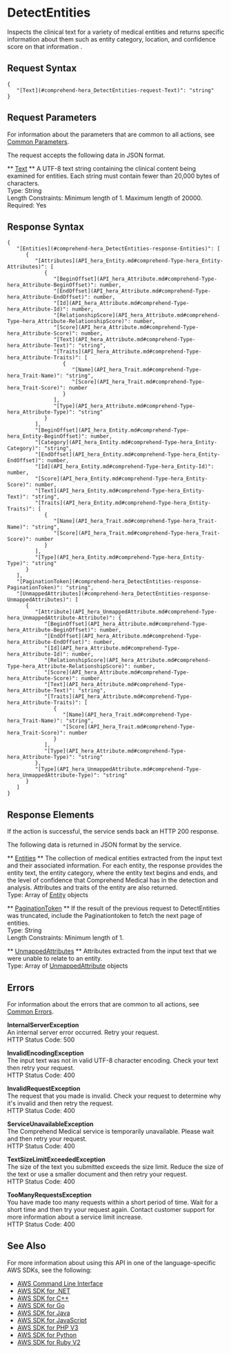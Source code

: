 # DetectEntities<a name="API_hera_DetectEntities"></a>

 Inspects the clinical text for a variety of medical entities and returns specific information about them such as entity category, location, and confidence score on that information \.

## Request Syntax<a name="API_hera_DetectEntities_RequestSyntax"></a>

```
{
   "[Text](#comprehend-hera_DetectEntities-request-Text)": "string"
}
```

## Request Parameters<a name="API_hera_DetectEntities_RequestParameters"></a>

For information about the parameters that are common to all actions, see [Common Parameters](CommonParameters.md)\.

The request accepts the following data in JSON format\.

 ** [Text](#API_hera_DetectEntities_RequestSyntax) **   <a name="comprehend-hera_DetectEntities-request-Text"></a>
 A UTF\-8 text string containing the clinical content being examined for entities\. Each string must contain fewer than 20,000 bytes of characters\.  
Type: String  
Length Constraints: Minimum length of 1\. Maximum length of 20000\.  
Required: Yes

## Response Syntax<a name="API_hera_DetectEntities_ResponseSyntax"></a>

```
{
   "[Entities](#comprehend-hera_DetectEntities-response-Entities)": [ 
      { 
         "[Attributes](API_hera_Entity.md#comprehend-Type-hera_Entity-Attributes)": [ 
            { 
               "[BeginOffset](API_hera_Attribute.md#comprehend-Type-hera_Attribute-BeginOffset)": number,
               "[EndOffset](API_hera_Attribute.md#comprehend-Type-hera_Attribute-EndOffset)": number,
               "[Id](API_hera_Attribute.md#comprehend-Type-hera_Attribute-Id)": number,
               "[RelationshipScore](API_hera_Attribute.md#comprehend-Type-hera_Attribute-RelationshipScore)": number,
               "[Score](API_hera_Attribute.md#comprehend-Type-hera_Attribute-Score)": number,
               "[Text](API_hera_Attribute.md#comprehend-Type-hera_Attribute-Text)": "string",
               "[Traits](API_hera_Attribute.md#comprehend-Type-hera_Attribute-Traits)": [ 
                  { 
                     "[Name](API_hera_Trait.md#comprehend-Type-hera_Trait-Name)": "string",
                     "[Score](API_hera_Trait.md#comprehend-Type-hera_Trait-Score)": number
                  }
               ],
               "[Type](API_hera_Attribute.md#comprehend-Type-hera_Attribute-Type)": "string"
            }
         ],
         "[BeginOffset](API_hera_Entity.md#comprehend-Type-hera_Entity-BeginOffset)": number,
         "[Category](API_hera_Entity.md#comprehend-Type-hera_Entity-Category)": "string",
         "[EndOffset](API_hera_Entity.md#comprehend-Type-hera_Entity-EndOffset)": number,
         "[Id](API_hera_Entity.md#comprehend-Type-hera_Entity-Id)": number,
         "[Score](API_hera_Entity.md#comprehend-Type-hera_Entity-Score)": number,
         "[Text](API_hera_Entity.md#comprehend-Type-hera_Entity-Text)": "string",
         "[Traits](API_hera_Entity.md#comprehend-Type-hera_Entity-Traits)": [ 
            { 
               "[Name](API_hera_Trait.md#comprehend-Type-hera_Trait-Name)": "string",
               "[Score](API_hera_Trait.md#comprehend-Type-hera_Trait-Score)": number
            }
         ],
         "[Type](API_hera_Entity.md#comprehend-Type-hera_Entity-Type)": "string"
      }
   ],
   "[PaginationToken](#comprehend-hera_DetectEntities-response-PaginationToken)": "string",
   "[UnmappedAttributes](#comprehend-hera_DetectEntities-response-UnmappedAttributes)": [ 
      { 
         "[Attribute](API_hera_UnmappedAttribute.md#comprehend-Type-hera_UnmappedAttribute-Attribute)": { 
            "[BeginOffset](API_hera_Attribute.md#comprehend-Type-hera_Attribute-BeginOffset)": number,
            "[EndOffset](API_hera_Attribute.md#comprehend-Type-hera_Attribute-EndOffset)": number,
            "[Id](API_hera_Attribute.md#comprehend-Type-hera_Attribute-Id)": number,
            "[RelationshipScore](API_hera_Attribute.md#comprehend-Type-hera_Attribute-RelationshipScore)": number,
            "[Score](API_hera_Attribute.md#comprehend-Type-hera_Attribute-Score)": number,
            "[Text](API_hera_Attribute.md#comprehend-Type-hera_Attribute-Text)": "string",
            "[Traits](API_hera_Attribute.md#comprehend-Type-hera_Attribute-Traits)": [ 
               { 
                  "[Name](API_hera_Trait.md#comprehend-Type-hera_Trait-Name)": "string",
                  "[Score](API_hera_Trait.md#comprehend-Type-hera_Trait-Score)": number
               }
            ],
            "[Type](API_hera_Attribute.md#comprehend-Type-hera_Attribute-Type)": "string"
         },
         "[Type](API_hera_UnmappedAttribute.md#comprehend-Type-hera_UnmappedAttribute-Type)": "string"
      }
   ]
}
```

## Response Elements<a name="API_hera_DetectEntities_ResponseElements"></a>

If the action is successful, the service sends back an HTTP 200 response\.

The following data is returned in JSON format by the service\.

 ** [Entities](#API_hera_DetectEntities_ResponseSyntax) **   <a name="comprehend-hera_DetectEntities-response-Entities"></a>
 The collection of medical entities extracted from the input text and their associated information\. For each entity, the response provides the entity text, the entity category, where the entity text begins and ends, and the level of confidence that Comprehend Medical has in the detection and analysis\. Attributes and traits of the entity are also returned\.  
Type: Array of [Entity](API_hera_Entity.md) objects

 ** [PaginationToken](#API_hera_DetectEntities_ResponseSyntax) **   <a name="comprehend-hera_DetectEntities-response-PaginationToken"></a>
 If the result of the previous request to DetectEntities was truncated, include the Paginationtoken to fetch the next page of entities\.  
Type: String  
Length Constraints: Minimum length of 1\.

 ** [UnmappedAttributes](#API_hera_DetectEntities_ResponseSyntax) **   <a name="comprehend-hera_DetectEntities-response-UnmappedAttributes"></a>
 Attributes extracted from the input text that we were unable to relate to an entity\.  
Type: Array of [UnmappedAttribute](API_hera_UnmappedAttribute.md) objects

## Errors<a name="API_hera_DetectEntities_Errors"></a>

For information about the errors that are common to all actions, see [Common Errors](CommonErrors.md)\.

 **InternalServerException**   
 An internal server error occurred\. Retry your request\.   
HTTP Status Code: 500

 **InvalidEncodingException**   
 The input text was not in valid UTF\-8 character encoding\. Check your text then retry your request\.  
HTTP Status Code: 400

 **InvalidRequestException**   
 The request that you made is invalid\. Check your request to determine why it's invalid and then retry the request\.  
HTTP Status Code: 400

 **ServiceUnavailableException**   
 The Comprehend Medical service is temporarily unavailable\. Please wait and then retry your request\.   
HTTP Status Code: 400

 **TextSizeLimitExceededException**   
 The size of the text you submitted exceeds the size limit\. Reduce the size of the text or use a smaller document and then retry your request\.   
HTTP Status Code: 400

 **TooManyRequestsException**   
 You have made too many requests within a short period of time\. Wait for a short time and then try your request again\. Contact customer support for more information about a service limit increase\.   
HTTP Status Code: 400

## See Also<a name="API_hera_DetectEntities_SeeAlso"></a>

For more information about using this API in one of the language\-specific AWS SDKs, see the following:
+  [AWS Command Line Interface](https://docs.aws.amazon.com/goto/aws-cli/comprehendmedical-2018-10-30/DetectEntities) 
+  [AWS SDK for \.NET](https://docs.aws.amazon.com/goto/DotNetSDKV3/comprehendmedical-2018-10-30/DetectEntities) 
+  [AWS SDK for C\+\+](https://docs.aws.amazon.com/goto/SdkForCpp/comprehendmedical-2018-10-30/DetectEntities) 
+  [AWS SDK for Go](https://docs.aws.amazon.com/goto/SdkForGoV1/comprehendmedical-2018-10-30/DetectEntities) 
+  [AWS SDK for Java](https://docs.aws.amazon.com/goto/SdkForJava/comprehendmedical-2018-10-30/DetectEntities) 
+  [AWS SDK for JavaScript](https://docs.aws.amazon.com/goto/AWSJavaScriptSDK/comprehendmedical-2018-10-30/DetectEntities) 
+  [AWS SDK for PHP V3](https://docs.aws.amazon.com/goto/SdkForPHPV3/comprehendmedical-2018-10-30/DetectEntities) 
+  [AWS SDK for Python](https://docs.aws.amazon.com/goto/boto3/comprehendmedical-2018-10-30/DetectEntities) 
+  [AWS SDK for Ruby V2](https://docs.aws.amazon.com/goto/SdkForRubyV2/comprehendmedical-2018-10-30/DetectEntities) 